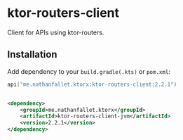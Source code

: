 # ktor-routers-client

Client for APIs using ktor-routers.

## Installation

Add dependency to your `build.gradle(.kts)` or `pom.xml`:

```kotlin
api("me.nathanfallet.ktorx:ktor-routers-client:2.2.1")
```

```xml

<dependency>
    <groupId>me.nathanfallet.ktorx</groupId>
    <artifactId>ktor-routers-client-jvm</artifactId>
    <version>2.2.1</version>
</dependency>
```
